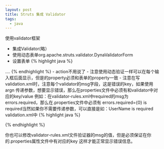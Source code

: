 ```yaml
---
layout: post
title: Struts 集成 Validator
tags:
  - java
---
```


使用validator框架

- 集成Validator(略）
- 使用动态表单org.apache.struts.validator.DynaValidatorForm
- 设置表单
{% highlight java %}
<form-bean name="user" type="org.apache.struts.validator.DynaValidatorForm">
  <form-property name="userId" type="java.lang.String"/>
....
</form-bean>
{% endhighlight %}
- action不用说了
- 注意使用动态验证一样可以在每个输入框后面显示，但是<html:errors>的property必须和表单的property一致
- 注意在写validation.xml时，注意每个validator的msg字段，这是错误的key，如果使用argn
传递参数，想要显示错误，那么在properties文件中必须有和validator中对应的key/value
例如：在validator-rules.xml中required的msg为errors.required，那么在.properties文件中必须有
errors.required={0} is required当然如果你不需要传递参数，可以直接是如：UserName is required
validation.xml中
{% highlight java %}
<form-validation>
 <formset>
  <form name="user">
   <field property="userId" depends="required">
    <arg0 key="leisure.user"/>
   </field>
  </form>
 </formset>
</form-validation>
{% endhighlight %}

你也可以修改validator-rules.xml文件验证器的msg的值，但是必须保证在你的.properties属性文件中有对应的key 这样才能正常显示错误信息。
